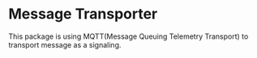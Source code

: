 # Message Transporter

This package is using MQTT(Message Queuing Telemetry Transport) to transport message as a signaling.